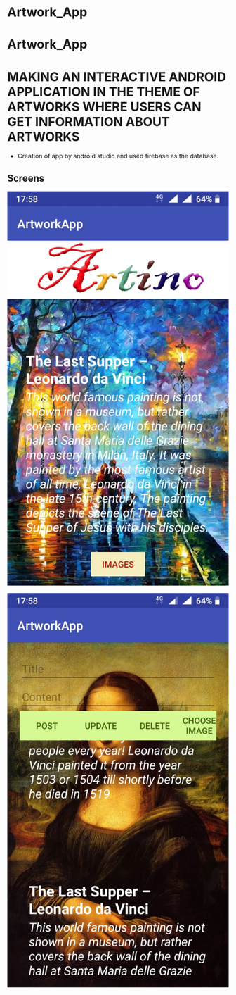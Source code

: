 # Artwork_App

# Artwork_App

# MAKING AN INTERACTIVE ANDROID APPLICATION IN THE THEME OF ARTWORKS WHERE USERS CAN GET INFORMATION ABOUT ARTWORKS

* Creation of app by android studio and used firebase as the database.

## Screens

![alt Image00](./img/ar0.jpeg)

![alt Image01](./img/ar1.jpeg)

